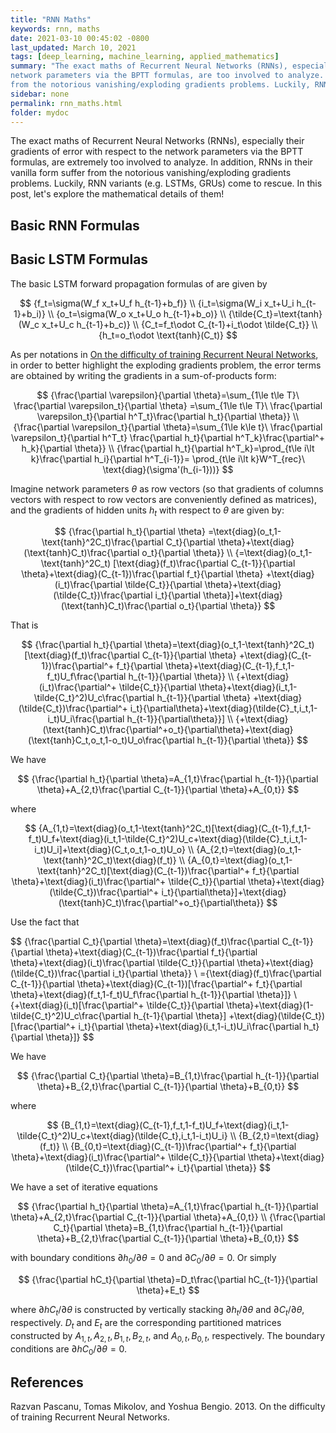 ```yaml
---
title: "RNN Maths"
keywords: rnn, maths
date: 2021-03-10 00:45:02 -0800
last_updated: March 10, 2021
tags: [deep_learning, machine_learning, applied_mathematics]
summary: "The exact maths of Recurrent Neural Networks (RNNs), especially their gradients of error with respect to the
network parameters via the BPTT formulas, are too involved to analyze. In addition, RNNs in their vanilla form suffer
from the notorious vanishing/exploding gradients problems. Luckily, RNN variants (e.g. LSTMs, GRUs) come to rescue."
sidebar: none
permalink: rnn_maths.html
folder: mydoc
---
```


The exact maths of Recurrent Neural Networks (RNNs), especially their gradients of error with respect to the network
parameters via the BPTT formulas, are extremely too involved to analyze. In addition, RNNs in their vanilla form suffer
from the notorious vanishing/exploding gradients problems. Luckily, RNN variants (e.g. LSTMs, GRUs) come to rescue. In
this post, let's explore the mathematical details of them!

## Basic RNN Formulas

## Basic LSTM Formulas
The basic LSTM forward propagation formulas of are given by

$$
    {f_t=\sigma(W_f x_t+U_f h_{t-1}+b_f)} \\
    {i_t=\sigma(W_i x_t+U_i h_{t-1}+b_i)} \\
    {o_t=\sigma(W_o x_t+U_o h_{t-1}+b_o)} \\
    {\tilde{C_t}=\text{tanh}(W_c x_t+U_c h_{t-1}+b_c)} \\
    {C_t=f_t\odot C_{t-1}+i_t\odot \tilde{C_t}} \\
    {h_t=o_t\odot \text{tanh}(C_t)}
$$

As per notations in [On the difficulty of training Recurrent Neural Networks](#references), in order to better highlight
the exploding gradients problem, the error terms are obtained by writing the gradients in a sum-of-products form:

$$
    {\frac{\partial \varepsilon}{\partial \theta}=\sum_{1\le t\le T}\ \frac{\partial \varepsilon_t}{\partial \theta}
    =\sum_{1\le t\le T}\ \frac{\partial \varepsilon_t}{\partial h^T_t}\frac{\partial h_t}{\partial \theta}} \\
    {\frac{\partial \varepsilon_t}{\partial \theta}=\sum_{1\le k\le t}\ \frac{\partial \varepsilon_t}{\partial h^T_t}
    \frac{\partial h_t}{\partial h^T_k}\frac{\partial^+ h_k}{\partial \theta}} \\
    {\frac{\partial h_t}{\partial h^T_k}=\prod_{t\le i\lt k}\frac{\partial h_i}{\partial h^T_{i-1}}=
    \prod_{t\le i\lt k}W^T_{rec}\ \text{diag}(\sigma'(h_{i-1}))}
$$

Imagine network parameters $\theta$ as row vectors (so that gradients of columns vectors with respect to row vectors are
conveniently defined as matrices), and the gradients of hidden units $h_t$ with respect to $\theta$ are given by:

$$
    {\frac{\partial h_t}{\partial \theta}
    =\text{diag}(o_t,1-\text{tanh}^2C_t)\frac{\partial C_t}{\partial \theta}+\text{diag}(\text{tanh}C_t)\frac{\partial o_t}{\partial \theta}} \\
    {=\text{diag}(o_t,1-\text{tanh}^2C_t)
    [\text{diag}(f_t)\frac{\partial C_{t-1}}{\partial \theta}+\text{diag}(C_{t-1})\frac{\partial f_t}{\partial \theta}
    +\text{diag}(i_t)\frac{\partial \tilde{C_t}}{\partial \theta}+\text{diag}(\tilde{C_t})\frac{\partial i_t}{\partial \theta}]+\text{diag}(\text{tanh}C_t)\frac{\partial o_t}{\partial \theta}}
$$

That is

$$
    {\frac{\partial h_t}{\partial \theta}=\text{diag}(o_t,1-\text{tanh}^2C_t)[\text{diag}(f_t)\frac{\partial C_{t-1}}{\partial \theta}
    +\text{diag}(C_{t-1})\frac{\partial^+ f_t}{\partial \theta}+\text{diag}(C_{t-1},f_t,1-f_t)U_f\frac{\partial h_{t-1}}{\partial \theta}} \\
    {+\text{diag}(i_t)\frac{\partial^+ \tilde{C_t}}{\partial \theta}+\text{diag}(i_t,1-\tilde{C_t}^2)U_c\frac{\partial h_{t-1}}{\partial \theta}
    +\text{diag}(\tilde{C_t})\frac{\partial^+ i_t}{\partial\theta}+\text{diag}(\tilde{C}_t,i_t,1-i_t)U_i\frac{\partial h_{t-1}}{\partial\theta}}] \\
    {+\text{diag}(\text{tanh}C_t)\frac{\partial^+o_t}{\partial\theta}+\text{diag}(\text{tanh}C_t,o_t,1-o_t)U_o\frac{\partial h_{t-1}}{\partial \theta}}
$$

We have

$$
    {\frac{\partial h_t}{\partial \theta}=A_{1,t}\frac{\partial h_{t-1}}{\partial \theta}+A_{2,t}\frac{\partial C_{t-1}}{\partial \theta}+A_{0,t}}
$$

where

$$
    {A_{1,t}=\text{diag}(o_t,1-\text{tanh}^2C_t)[\text{diag}(C_{t-1},f_t,1-f_t)U_f+\text{diag}(i_t,1-\tilde{C_t}^2)U_c+\text{diag}(\tilde{C}_t,i_t,1-i_t)U_i]+\text{diag}(C_t,o_t,1-o_t)U_o} \\
    {A_{2,t}=\text{diag}(o_t,1-\text{tanh}^2C_t)\text{diag}(f_t)} \\
    {A_{0,t}=\text{diag}(o_t,1-\text{tanh}^2C_t)[\text{diag}(C_{t-1})\frac{\partial^+ f_t}{\partial \theta}+\text{diag}(i_t)\frac{\partial^+ \tilde{C_t}}{\partial \theta}+\text{diag}(\tilde{C_t})\frac{\partial^+ i_t}{\partial\theta}]+\text{diag}(\text{tanh}C_t)\frac{\partial^+o_t}{\partial\theta}}
$$

Use the fact that

$$
    {\frac{\partial C_t}{\partial \theta}=\text{diag}(f_t)\frac{\partial C_{t-1}}{\partial \theta}+\text{diag}(C_{t-1})\frac{\partial f_t}{\partial \theta}+\text{diag}(i_t)\frac{\partial \tilde{C_t}}{\partial \theta}+\text{diag}(\tilde{C_t})\frac{\partial i_t}{\partial \theta}} \\
    ={\text{diag}(f_t)\frac{\partial C_{t-1}}{\partial \theta}+\text{diag}(C_{t-1})[\frac{\partial^+ f_t}{\partial \theta}+\text{diag}(f_t,1-f_t)U_f\frac{\partial h_{t-1}}{\partial \theta}]} \\
    {+\text{diag}(i_t)[\frac{\partial^+ \tilde{C_t}}{\partial \theta}+\text{diag}(1-\tilde{C_t}^2)U_c\frac{\partial h_{t-1}{\partial \theta}]
    +\text{diag}(\tilde{C_t})[\frac{\partial^+ i_t}{\partial \theta}+\text{diag}(i_t,1-i_t)U_i\frac{\partial h_t}{\partial \theta}]}
$$

We have

$$
    {\frac{\partial C_t}{\partial \theta}=B_{1,t}\frac{\partial h_{t-1}}{\partial \theta}+B_{2,t}\frac{\partial C_{t-1}}{\partial \theta}+B_{0,t}}
$$

where

$$
    {B_{1,t}=\text{diag}(C_{t-1},f_t,1-f_t)U_f+\text{diag}(i_t,1-\tilde{C_t}^2)U_c+\text{diag}(\tilde{C_t},i_t,1-i_t)U_i} \\
    {B_{2,t}=\text{diag}(f_t)} \\
    {B_{0,t}=\text{diag}(C_{t-1})\frac{\partial^+ f_t}{\partial \theta}+\text{diag}(i_t)\frac{\partial^+ \tilde{C_t}}{\partial \theta}+\text{diag}(\tilde{C_t})\frac{\partial^+ i_t}{\partial \theta}}
$$

We have a set of iterative equations

$$
    {\frac{\partial h_t}{\partial \theta}=A_{1,t}\frac{\partial h_{t-1}}{\partial \theta}+A_{2,t}\frac{\partial C_{t-1}}{\partial \theta}+A_{0,t}} \\
    {\frac{\partial C_t}{\partial \theta}=B_{1,t}\frac{\partial h_{t-1}}{\partial \theta}+B_{2,t}\frac{\partial C_{t-1}}{\partial \theta}+B_{0,t}}
$$

with boundary conditions ${\partial h_0}/{\partial \theta}=0$ and ${\partial C_0}/{\partial \theta}=0$. Or simply

$$
    {\frac{\partial hC_t}{\partial \theta}=D_t\frac{\partial hC_{t-1}}{\partial \theta}+E_t}
$$

where ${\partial hC_t}/{\partial \theta}$ is constructed by vertically stacking ${\partial h_t}/{\partial \theta}$ and
${\partial C_t}/{\partial \theta}$, respectively. $D_t$ and $E_t$ are the corresponding partitioned matrices constructed
by $A_{1,t}, A_{2,t}, B_{1,t}, B_{2,t}$, and $A_{0,t}, B_{0,t}$, respectively. The boundary conditions are
${\partial hC_0}/{\partial \theta}=0$.

## References
Razvan Pascanu, Tomas Mikolov, and Yoshua Bengio. 2013. On the difficulty of training Recurrent Neural Networks.
